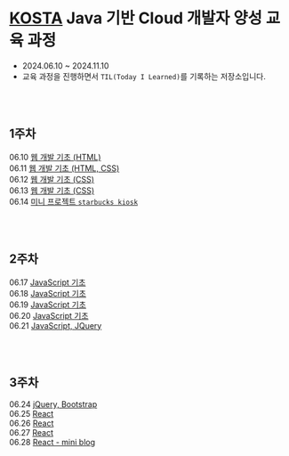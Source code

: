 # [KOSTA](https://kostaswedu.co.kr/index) Java 기반 Cloud 개발자 양성 교육 과정

- 2024.06.10 ~ 2024.11.10
- 교육 과정을 진행하면서 `TIL(Today I Learned)`를 기록하는 저장소입니다.

<br/>
<br/>

## 1주차

06.10 [웹 개발 기초 (HTML)](./1주차/240610/README.md)  
06.11 [웹 개발 기초 (HTML, CSS)](./1주차/240611/README.md)  
06.12 [웹 개발 기초 (CSS)](./1주차/240612/README.md)  
06.13 [웹 개발 기초 (CSS)](./1주차/240613/README.md)  
06.14 [미니 프로젝트 `starbucks kiosk`](./1주차/240614/kiosk/README.md)

<br/>
<br/>

## 2주차

06.17 [JavaScript 기초](./2주차/240617/README.md)  
06.18 [JavaScript 기초](./2주차/240618/README.md)  
06.19 [JavaScript 기초](./2주차/240619/README.md)  
06.20 [JavaScript 기초](./2주차/240620/README.md)  
06.21 [JavaScript, JQuery](./2주차/240621/README.md)

<br/>
<br/>

## 3주차

06.24 [jQuery, Bootstrap](./3주차/240624/README.md)  
06.25 [React](./3주차/240625/README.md)  
06.26 [React](./3주차/240626/README.md)  
06.27 [React](./3주차/240627/README.md)  
06.28 [React - mini blog](./3주차/240628/README.md)
